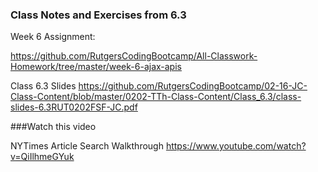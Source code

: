 ### Class Notes and Exercises from 6.3

Week 6 Assignment:

https://github.com/RutgersCodingBootcamp/All-Classwork-Homework/tree/master/week-6-ajax-apis

Class 6.3 Slides
https://github.com/RutgersCodingBootcamp/02-16-JC-Class-Content/blob/master/0202-TTh-Class-Content/Class_6.3/class-slides-6.3RUT0202FSF-JC.pdf


###Watch this video

NYTimes Article Search Walkthrough
https://www.youtube.com/watch?v=QiIlhmeGYuk